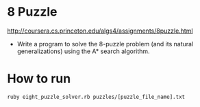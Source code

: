 # 8 Puzzle
http://coursera.cs.princeton.edu/algs4/assignments/8puzzle.html
* Write a program to solve the 8-puzzle problem (and its natural generalizations) using the A* search algorithm.

# How to run

```
ruby eight_puzzle_solver.rb puzzles/[puzzle_file_name].txt
```
